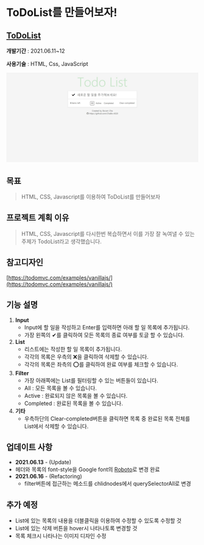 # ToDoList를 만들어보자!

## [ToDoList](https://chabo-4520.github.io/TodoList_Javascript/)

**개발기간** : 2021.06.11~12

**사용기술** : HTML, Css, JavaScript

<img src="img/main.jpg">

## 목표

> HTML, CSS, Javascript를 이용하여 ToDoList를 만들어보자

## 프로젝트 계획 이유

> HTML, CSS, Javascript를 다시한번 복습하면서 이를 가장 잘 녹여낼 수 있는 주제가 TodoList라고 생각했습니다.

## 참고디자인

[https://todomvc.com/examples/vanillajs/](https://todomvc.com/examples/vanillajs/)

## 기능 설명

1. **Input**
   - Input에 할 일을 작성하고 Enter를 입력하면 아래 할 일 목록에 추가됩니다.
   - 가장 왼쪽의 ✔를 클릭하여 모든 목록의 종료 여부를 토글 할 수 있습니다.
2. **List**
   - 리스트에는 작성한 할 일 목록이 추가됩니다.
   - 각각의 목록은 우측의 ❌을 클릭하여 삭제할 수 있습니다.
   - 각각의 목록은 좌측의 ⭕를 클릭하여 완료 여부를 체크할 수 있습니다.
3. **Filter**
   - 가장 아래쪽에는 List를 필터링할 수 있는 버튼들이 있습니다.
   - All : 모든 목록을 볼 수 있습니다.
   - Active : 완료되지 않은 목록을 볼 수 있습니다.
   - Completed : 완료된 목록을 볼 수 있습니다.
4. **기타**
   - 우측하단의 Clear-completed버튼을 클릭하면 목록 중 완료된 목록 전체를 List에서 삭제할 수 있습니다.

## 업데이트 사항

- **2021.06.13** - (Update)
- 헤더와 목록의 font-style을 Google font의 [Roboto](https://fonts.google.com/specimen/Roboto)로 변경 완료
- **2021.06.16** - (Refactoring)
  - filter버튼에 접근하는 메소드를 chlidnodes에서 querySelectorAll로 변경

## 추가 예정

- List에 있는 목록의 내용을 더블클릭을 이용하여 수정할 수 있도록 수정할 것
- List에 있는 삭제 버튼을 hover시 나타나토록 변경할 것
- 목록 체크시 나타나는 이미지 디자인 수정